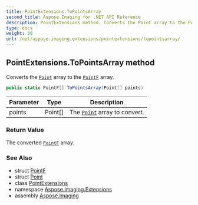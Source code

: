 ```yaml
---
title: PointExtensions.ToPointsArray
second_title: Aspose.Imaging for .NET API Reference
description: PointExtensions method. Converts the Point array to the PointF array
type: docs
weight: 30
url: /net/aspose.imaging.extensions/pointextensions/topointsarray/
---
```

## PointExtensions.ToPointsArray method

Converts the [`Point`](../../../aspose.imaging/point/) array to the [`PointF`](../../../aspose.imaging/pointf/) array.

```csharp
public static PointF[] ToPointsArray(Point[] points)
```

| Parameter | Type | Description |
| --- | --- | --- |
| points | Point[] | The [`Point`](../../../aspose.imaging/point/) array to convert. |

### Return Value

The converted [`PointF`](../../../aspose.imaging/pointf/) array.

### See Also

* struct [PointF](../../../aspose.imaging/pointf/)
* struct [Point](../../../aspose.imaging/point/)
* class [PointExtensions](../)
* namespace [Aspose.Imaging.Extensions](../../pointextensions/)
* assembly [Aspose.Imaging](../../../)



